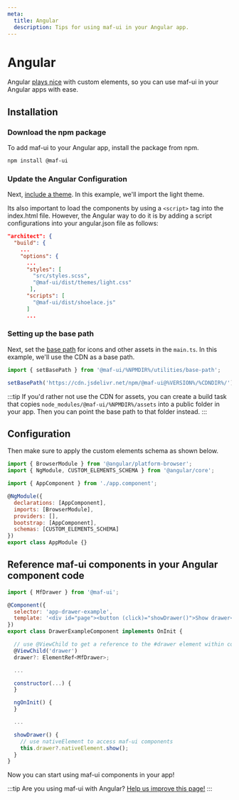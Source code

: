 ```yaml
---
meta:
  title: Angular
  description: Tips for using maf-ui in your Angular app.
---
```


# Angular

Angular [plays nice](https://custom-elements-everywhere.com/#angular) with custom elements, so you can use maf-ui in your Angular apps with ease.

## Installation

### Download the npm package

To add maf-ui to your Angular app, install the package from npm.

```bash
npm install @maf-ui
```

### Update the Angular Configuration

Next, [include a theme](/getting-started/themes). In this example, we'll import the light theme.

Its also important to load the components by using a `<script>` tag into the index.html file. However, the Angular way to do it is by adding a script configurations into your angular.json file as follows:

```json
"architect": {
  "build": {
    ...
    "options": {
      ...
      "styles": [
        "src/styles.scss",
        "@maf-ui/dist/themes/light.css"
       ],
      "scripts": [
        "@maf-ui/dist/shoelace.js"
      ]
      ...
```

### Setting up the base path

Next, set the [base path](/getting-started/installation#setting-the-base-path) for icons and other assets in the `main.ts`. In this example, we'll use the CDN as a base path.

```jsx
import { setBasePath } from '@maf-ui/%NPMDIR%/utilities/base-path';

setBasePath('https://cdn.jsdelivr.net/npm/@maf-ui@%VERSION%/%CDNDIR%/');
```

:::tip
If you'd rather not use the CDN for assets, you can create a build task that copies `node_modules/@maf-ui/%NPMDIR%/assets` into a public folder in your app. Then you can point the base path to that folder instead.
:::

## Configuration

Then make sure to apply the custom elements schema as shown below.

```js
import { BrowserModule } from '@angular/platform-browser';
import { NgModule, CUSTOM_ELEMENTS_SCHEMA } from '@angular/core';

import { AppComponent } from './app.component';

@NgModule({
  declarations: [AppComponent],
  imports: [BrowserModule],
  providers: [],
  bootstrap: [AppComponent],
  schemas: [CUSTOM_ELEMENTS_SCHEMA]
})
export class AppModule {}
```

## Reference maf-ui components in your Angular component code

```js
import { MfDrawer } from '@maf-ui';

@Component({
  selector: 'app-drawer-example',
  template: '<div id="page"><button (click)="showDrawer()">Show drawer</button><mf-drawer #drawer label="Drawer" class="drawer-focus" style="--size: 50vw"><p>Drawer content</p></mf-drawer></div>'
})
export class DrawerExampleComponent implements OnInit {

  // use @ViewChild to get a reference to the #drawer element within component template
  @ViewChild('drawer')
  drawer?: ElementRef<MfDrawer>;

  ...

  constructor(...) {
  }

  ngOnInit() {
  }

  ...

  showDrawer() {
    // use nativeElement to access maf-ui components
    this.drawer?.nativeElement.show();
  }
}
```

Now you can start using maf-ui components in your app!

:::tip
Are you using maf-ui with Angular? [Help us improve this page!](https://github.com/maf-ui/blob/next/docs/frameworks/angular.md)
:::
